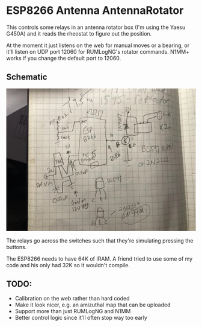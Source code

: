 # ESP8266 Antenna AntennaRotator

This controls some relays in an antenna rotator box (I'm using the Yaesu G450A) and it reads the rheostat to figure out the position.

At the moment it just listens on the web for manual moves or a bearing, or it'll listen on UDP port 12060 for RUMLogNG's rotator commands. N1MM+ works if you change the default port to 12060.

## Schematic
![Schematic](schematic.jpg)

The relays go across the switches such that they're simulating pressing the buttons.

The ESP8266 needs to have 64K of IRAM. A friend tried to use some of my code and his only had 32K so it wouldn't compile.

## TODO:
* Calibration on the web rather than hard coded
* Make it look nicer, e.g. an amizuthal map that can be uploaded
* Support more than just RUMLogNG and N1MM
* Better control logic since it'll often stop way too early
